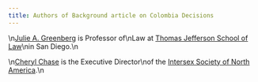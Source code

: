 ```yaml
---
title: Authors of Background article on Colombia Decisions
---
```


\n<A HREF="mailto:julieg@tjsl.edu">Julie A. Greenberg</A> is Professor of\nLaw at <A HREF="http://www.tjsl.edu/">Thomas Jefferson School of Law</A>\nin San Diego.\n

\n<A HREF="mailto:cchase@isna.org">Cheryl Chase</A> is the Executive Director\nof the <A HREF="http://www.isna.org/">Intersex Society of North America</A>.\n
